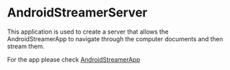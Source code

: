 AndroidStreamerServer
=====================

This application is used to create a server that allows the AndroidStreamerApp to navigate through the computer documents and then stream them.

For the app please check [AndroidStreamerApp](https://github.com/amng/AndroidStreamerApp)